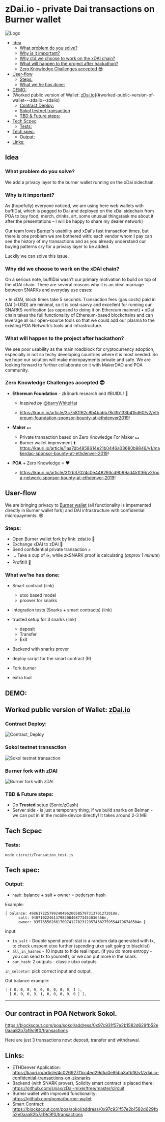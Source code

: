 # zDai.io - private Dai transactions on Burner wallet
![Logo](https://github.com/snjax/zDai-mixer/blob/master/Demo/logo.png?raw=true)

  * [Idea](#idea)
    + [What problem do you solve?](#what-problem-do-you-solve)
    + [Why is it important?](#why-is-it-important)
    + [Why did we choose to work on the xDAI chain?](#why-did-we-choose-to-work-on-the-xdai-chain)
    + [What will happen to the project after hackathon?](#what-will-happen-to-the-project-after-hackathon)
    + [Zero Knowledge Challenges accepted :sunglasses:](#zero-knowledge-challenges-accepted--sunglasses)
  * [User-flow](#user-flow)
    + [Steps:](#steps)
    + [What we'he has done:](#what-we-he-has-done)
  * [DEMO:](#demo)
  * [Worked public version of Wallet: [zDai.io](zDai.io)](#worked-public-version-of-wallet---zdaiio--zdaiio)
    + [Contract Deploy:](#contract-deploy)
    + [Sokol testnet transaction](#sokol-testnet-transaction)
    + [TBD & Future steps:](#tbd---future-steps)
  * [Tech Scpec](#tech-scpec)
    + [Tests:](#tests)
  * [Tech spec:](#tech-spec)
    + [Output:](#output)
  * [Links:](#links)

## Idea

### What problem do you solve?

We add a privacy layer to the burner wallet running on the xDai sidechain.

### Why is it important?

As (hopefully) everyone noticed, we are using here web wallets with buffiDai, which is pegged to Dai and deployed on the xDai sidechain from POA to buy food, merch, drinks, art, some unusual things(ask me about it after the presentations – I will be happy to share my dealer network)

Our team loves [Burner](https://xdai.io/)'s usability and xDai's fast transaction times, but there is one problem we are bothered with: each vendor whom I pay can see the history of my transactions and as you already understand our buying patterns cry for a privacy layer to be added.

Luckily we can solve this issue.

### Why did we choose to work on the xDAI chain?

On a serious note, buffiDai wasn’t our primary motivation to build on top of the xDAI chain. There are several reasons why it is an ideal marriage between SNARKs and everyday use cases:

•    In xDAI, block times take 5 seconds. Transaction fees (gas costs) paid in DAI (=USD) are minimal, so it is cost-savvy and excellent for running our SNARKS verification (as opposed to doing it on Ethereum mainnet)
•    xDai chain takes the full functionality of Ethereum-based blockchains and can leverage all our open-source tools so that we could add our plasma to the existing POA Network’s tools and infrastructure.

### What will happen to the project after hackathon?
We see poor usability as the main roadblock for cryptocurrency adoption, especially in not so techy developing countries where it is most needed. So we hope our solution will make micropayments private and safe. We are looking forward to further collaborate on it with MakerDAO and POA community.

### Zero Knowledge Challenges accepted :sunglasses:


- **Ethereum Foundation** - zkSnark research and #BUIDL!  :closed_lock_with_key:

    - *Inspired by* [@barryWhiteHat](https://twitter.com/barrywhitehat/status/1096490137029095424?s=12)

    - https://kauri.io/article/3c7581f62c8b4babb78d3b133b415d60/v2/ethereum-foundation-sponsor-bounty-at-ethdenver2019!

- **Maker** :dollar:
    - Private transaction based on Zero Knowledge For Maker :dollar:
    - Burner wallet improvment :arrow_double_up: https://kauri.io/article/1aa7db4858614e21b0446a03680b9846/v1/makerdao-sponsor-bounty-at-ethdenver-2019!

- **POA** + Zero Knowledge = :heart:
    - https://kauri.io/article/3f2b37024c0e448293cd9099ad451f36/v2/poa-network-sponsor-bounty-at-ethdenver-2019!

## User-flow

We are bringing privacy to [Burner wallet](https://xdai.io) (all functionality is impemented directly in Burner wallet fork) and DAI infrastructure with confidential micropayments. :sunglasses:

### Steps:
- Open Burner wallet fork by link: zdai.io :iphone:
- Exchange xDAI to zDAI :currency_exchange:
- Send confidential private transaction :arrow_heading_up:
- ... Take a cup of ☕️, while zkSNARK proof is calculating (*approx 1 minute*)
- Profit!!! :tada:


### What we'he has done:

- Smart contract (link)
    - utxo based model
    - proover for snarks

- integration tests (Snarks + smart contracts) (link)

- trusted setup for 3 snarks (link)
    - deposit
    - Transfer
    - Exit

- Backend with snarks prover

- deploy script for the smart contract (R)

- Fork burner

- extra tool

## DEMO:

## Worked public version of Wallet: [zDai.io](zDai.io)

### Contract Deploy:
![Contract_Deploy](https://github.com/snjax/zDai-mixer/blob/master/Demo/COntract_Deploy.jpeg)

### Sokol testnet transaction

![Sokol testnet transaction](https://github.com/snjax/zDai-mixer/blob/master/Demo/Sokol-test.png)

### Burner fork with zDAI

![Burner fork with zDAI](https://github.com/snjax/zDai-mixer/blob/master/Demo/BurnerWallet.png)


### TBD & Future steps:

- Do **Trusted** setup (Sonic/zCash)
- Server side - is just a temporary thing, if we build snarks on Belman - we can put in in the mobile device directly! It takes around 2-3 MB


## Tech Scpec


### Tests:

    node cicruit/Transation_test.js

## Tech spec:

### Output:


- `hash`: balance + salt + owner = pederson hash

Example:

```
{ balance: 498617225799240496206585797313701272018n,
      salt: 940710224613798208468773453036456n,
      owner: 835765502661709741278231205743827595544796746504n }
```

input:
- `in_salt` - Double spend proof: slat is a random data generated with tx, to check unspent utxo further (spending utxo salt going to blacklist)
- `all_in_hashes` - 10 inputs to hide real input. (if you do more entropy - you can send tx to yourself), or we can put more in the snark.
- `our_hash`: 2 outputs - classic utxo outputs

`in_selcetor`: pick correct input and output.

Out balance example:

   ```
[ [ 0, 0, 0, 0, 0, 0, 0, 0, 0, 1 ],
     [ 0, 0, 0, 0, 1, 0, 0, 0, 0, 0 ] ],
```

---

## Our contract in POA Network Sokol.

https://blockscout.com/poa/sokol/address/0x97c931f57e2b1582d629fb52e0aaa82b7a19c9f0/transactions 

Here are just 3 transactions now: deposit, transfer and withdrawal. 

## Links:

- ETHDenver Application: https://kauri.io/article/4c026927f1cc4ed29d5a0e95ba3afbf8/v1/zdai.io-confidential-transactions-on-zksnarks
- Backend (with SNARK prover), Solidity smart contract is placed there: https://github.com/snjax/zDai-mixer/tree/master/circuit
- Burner wallet with improved functionality: https://github.com/poma/burner-wallet
- Smart Contract: https://blockscout.com/poa/sokol/address/0x97c931f57e2b1582d629fb52e0aaa82b7a19c9f0/transactions
